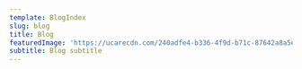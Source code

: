```yaml
---
template: BlogIndex
slug: blog
title: Blog
featuredImage: 'https://ucarecdn.com/240adfe4-b336-4f9d-b71c-87642a8a5e15/'
subtitle: Blog subtitle
---
```



